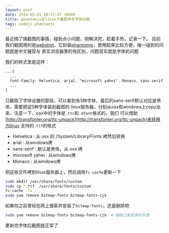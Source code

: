 ```yaml
---
layout: post
date: 2016-05-31 10:57:57 +0800
title: phantomjs在linux下截图中文字体问题
tags: nodejs phantomjs
---
```


最近搞了搞截图的事情，碰到点小问题，刚解决完，趁着手热，记录一下。
目前我们截图用的是[webshot]，它封装[phantomjs]，使用起来比较方便，唯一碰到的问题就是中文展现与
真实浏览器里的有区别，问题其实就是字体的问题

我们的样式里是这样：

```css
...{
  ...
  font-family: Helvetica, arial, "microsoft yahei", Monaco, sans-serif;
  ...
}
```

只截取了字体设置的那段，可以看到有5种字体，最后的sans-serif默认对应是黑体，需要把这5种字体装到截图的
linux服务器，分别从osx和windows上copy出来，注意一下，osx中的字体是`.ttc`和`.dfont`格式的，我们
可以借助[http://transfonter.org/ttc-unpack](http://transfonter.org/ttc-unpack)来转换为linux
支持的`.ttf`的格式

* Helvetica       : 从 osx 的 /System/Library/Fonts 拷然后转换
* arial           : 从windows拷
* sans-serif      : 默认是黑体，从 osx 拷
* microsoft yahei : 从windows拷
* Monaco          : 从windows拷

把这些文件拷到linux服务器上，然后调用`fc-cache`更新一下

```bash
sudo mkdir /usr/share/fonts/custom
sudo cp *.ttf  /usr/share/fonts/custom
fc-cache -fv
sudo yum remove bitmap-fonts bitmap-fonts-cjk
```

如果你之前曾经在网上搜索并安装了`bitmap-fonts`，还是删除吧

```bash
sudo yum remove bitmap-fonts bitmap-fonts-cjk  # 删除之前安装的东西
```

更新完字体后截图就正常了


[phantomjs]: http://phantomjs.org
[webshot]: https://github.com/brenden/node-webshot
